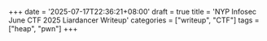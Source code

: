 +++
date = '2025-07-17T22:36:21+08:00'
draft = true
title = 'NYP Infosec June CTF 2025 Liardancer Writeup'
categories = ["writeup", "CTF"]
tags = ["heap", "pwn"]
+++
